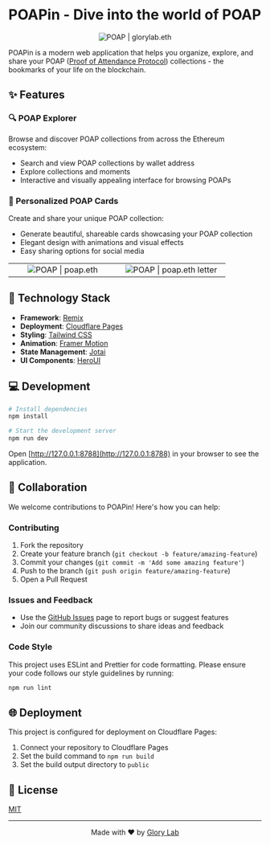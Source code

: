 # POAPin - Dive into the world of POAP

<p align="center">
  <img src="https://og.poap.in/api/poap/v/glorylab.eth" alt="POAP | glorylab.eth" />
</p>

POAPin is a modern web application that helps you organize, explore, and share your POAP ([Proof of Attendance Protocol](https://poap.xyz)) collections - the bookmarks of your life on the blockchain.

## ✨ Features

### 🔍 POAP Explorer
Browse and discover POAP collections from across the Ethereum ecosystem:
- Search and view POAP collections by wallet address
- Explore collections and moments
- Interactive and visually appealing interface for browsing POAPs

### 🎴 Personalized POAP Cards
Create and share your unique POAP collection:
- Generate beautiful, shareable cards showcasing your POAP collection
- Elegant design with animations and visual effects
- Easy sharing options for social media

<div align="center">
  <table>
    <tr>
      <td align="center" style="min-width:200px">
        <img src="https://og.poap.in/api/poap/v/poap.eth" alt="POAP | poap.eth" style="max-width:100%">
      </td>
      <td align="center" style="min-width:200px">
        <img src="https://og.poap.in/api/poap/v/poap.eth/letter" alt="POAP | poap.eth letter" style="max-width:100%">
      </td>
    </tr>
  </table>
</div>

## 🚀 Technology Stack

- **Framework**: [Remix](https://remix.run/)
- **Deployment**: [Cloudflare Pages](https://pages.cloudflare.com/)
- **Styling**: [Tailwind CSS](https://tailwindcss.com/)
- **Animation**: [Framer Motion](https://www.framer.com/motion/)
- **State Management**: [Jotai](https://jotai.org/)
- **UI Components**: [HeroUI](https://heroui.com/)

## 💻 Development

```sh
# Install dependencies
npm install

# Start the development server
npm run dev
```

Open [http://127.0.0.1:8788](http://127.0.0.1:8788) in your browser to see the application.

## 👥 Collaboration

We welcome contributions to POAPin! Here's how you can help:

### Contributing

1. Fork the repository
2. Create your feature branch (`git checkout -b feature/amazing-feature`)
3. Commit your changes (`git commit -m 'Add some amazing feature'`)
4. Push to the branch (`git push origin feature/amazing-feature`)
5. Open a Pull Request

### Issues and Feedback

- Use the [GitHub Issues](https://github.com/glorylab/poapin-web/issues) page to report bugs or suggest features
- Join our community discussions to share ideas and feedback

### Code Style

This project uses ESLint and Prettier for code formatting. Please ensure your code follows our style guidelines by running:

```sh
npm run lint
```

## 🌐 Deployment

This project is configured for deployment on Cloudflare Pages:

1. Connect your repository to Cloudflare Pages
2. Set the build command to `npm run build`
3. Set the build output directory to `public`

## 📝 License

[MIT](LICENSE)

---

<p align="center">
  Made with ❤️ by <a href="https://github.com/glorylab">Glory Lab</a>
</p>
